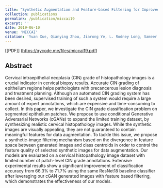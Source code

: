 ```yaml
---
title: "Synthetic Augmentation and Feature-based Filtering for Improved Cervical Histopathology Image Classification"
collection: publications
permalink: /publication/miccai19
excerpt: ''
date: 2019-06-10
venue: 'MICCAI'
citation: 'Yuan Xue, Qianying Zhou, Jiarong Ye, L. Rodney Long, Sameer Antani, Carl Cornwell, Zhiyun Xue, Xiaolei Huang (2019). &quot;Synthetic Augmentation and Feature-Based Filtering for Improved Cervical Histopathology Image Classification.&quot; <i>MICCAI 2019</i>'
---
```

[[PDF]] (https://qycode.me/files/miccai19.pdf)

## Abstract
Cervical intraepithelial neoplasia (CIN) grade of histopathology images is a crucial indicator in cervical biopsy results. Accurate CIN grading of epithelium regions helps pathologists with precancerous lesion diagnosis and treatment planning. Although an automated CIN grading system has been desired, supervised training of such a system would require a large amount of expert annotations, which are expensive and time-consuming to collect. In this paper, we investigate the CIN grade classification problem on segmented epithelium patches. We propose to use conditional Generative Adversarial Networks (cGANs) to expand the limited training dataset, by synthesizing realistic cervical histopathology images. While the synthetic images are visually appealing, they are not guaranteed to contain meaningful features for data augmentation. To tackle this issue, we propose a synthetic-image filtering mechanism based on the divergence in feature space between generated images and class centroids in order to control the feature quality of selected synthetic images for data augmentation. Our models are evaluated on a cervical histopathology image dataset with limited number of patch-level CIN grade annotations. Extensive experimental results show a significant improvement of classification accuracy from 66.3% to 71.7% using the same ResNet18 baseline classifier after leveraging our cGAN generated images with feature based filtering, which demonstrates the effectiveness of our models.
